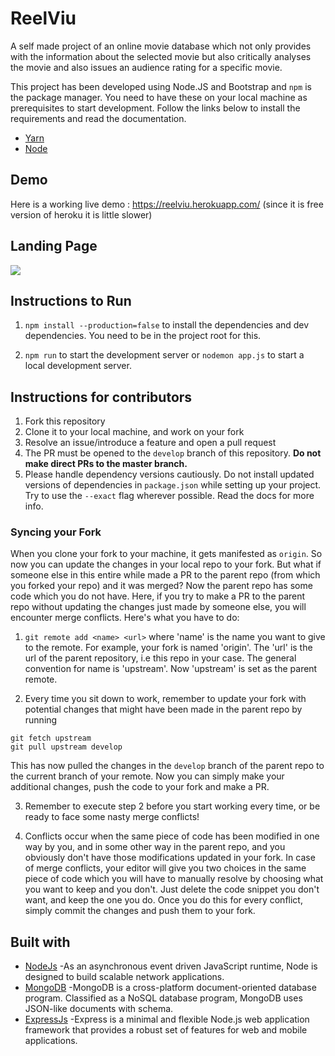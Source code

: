 # ReelViu
A self made project of an online movie database which not only provides with the information about the selected movie but also critically analyses the movie and also issues an audience rating for a specific movie.

This project has been developed using Node.JS and Bootstrap and `npm` is the package manager. You need to have these on your local machine as prerequisites to start development. Follow the links below to install the requirements and read the documentation.

- [Yarn](https://yarnpkg.com/lang/en/)
- [Node](https://nodejs.org/en/)

## Demo
Here is a working live demo :  https://reelviu.herokuapp.com/ (since it is free version of heroku it is little slower)


## Landing Page

![](PC.gif)

## Instructions to Run

1. `npm install --production=false` to install the dependencies and dev dependencies. You need to be in the project root for this.

2. `npm run` to start the development server or `nodemon app.js` to start a local development server.

  ## Instructions for contributors

  1. Fork this repository
  2. Clone it to your local machine, and work on your fork
  3. Resolve an issue/introduce a feature and open a pull request
  4. The PR must be opened to the `develop` branch of this repository. **Do not make direct PRs to the master branch.**
  5. Please handle dependency versions cautiously. Do not install updated versions of dependencies in `package.json` while setting up your project. Try to use the `--exact` flag wherever possible. Read the docs for more info.

  ### Syncing your Fork

  When you clone your fork to your machine, it gets manifested as `origin`. So now you can update the changes in your local repo to your fork. But what if someone else in this entire while made a PR to the parent repo (from which you forked your repo) and it was merged? Now the parent repo has some code which you do not have. Here, if you try to make a PR to the parent repo without updating the changes just made by someone else, you will encounter merge conflicts. Here's what you have to do:

  1. `git remote add <name> <url>` where 'name' is the name you want to give to the remote. For example, your fork is named 'origin'. The 'url' is the url of the parent repository, i.e this repo in your case. The general convention for name is 'upstream'. Now 'upstream' is set as the parent remote.

  2. Every time you sit down to work, remember to update your fork with potential changes that might have been made in the parent repo by running

  ```
  git fetch upstream
  git pull upstream develop
  ```
  This has now pulled the changes in the `develop` branch of the parent repo to the current branch of your remote. Now you can simply make your additional changes, push the code to your fork and make a PR.

  3. Remember to execute step 2 before you start working every time, or be ready to face some nasty merge conflicts!

  4. Conflicts occur when the same piece of code has been modified in one way by you, and in some other way in the parent repo, and you obviously don't have those modifications updated in your fork. In case of merge conflicts, your editor will give you two choices in the same piece of code which you will have to manually resolve by choosing what you want to keep and you don't. Just delete the code snippet you don't want, and keep the one you do. Once you do this for every conflict, simply commit the changes and push them to your fork.

## Built with 

- [NodeJs](https://nodejs.org/en/) -As an asynchronous event driven JavaScript runtime, Node is designed to build scalable network applications.
- [MongoDB](https://www.mongodb.com/) -MongoDB is a cross-platform document-oriented database program. Classified as a NoSQL database program, MongoDB uses JSON-like documents with schema.
- [ExpressJs](https://expressjs.com/) -Express is a minimal and flexible Node.js web application framework that provides a robust set of features for web and mobile applications.
